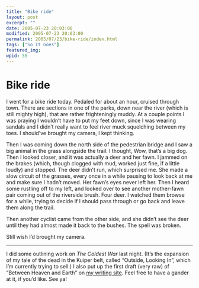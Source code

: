 ```yaml
---
title: "Bike ride"
layout: post
excerpt: ""
date: 2005-07-23 20:03:00
modified: 2005-07-23 20:03:00
permalink: 2005/07/23/bike-ride/index.html
tags: ["So It Goes"]
featured_img: 
wpid: 55
---
```


# Bike ride

I went for a bike ride today. Pedaled for about an hour, cruised through town. There are sections in one of the parks, down near the river (which is still mighty high), that are rather frighteningly muddy. At a couple points I was praying I wouldn’t have to put my feet down, since I was wearing sandals and I didn’t really want to feel river muck squelching between my toes. I should’ve brought my camera, I kept thinking.

Then I was coming down the north side of the pedestrian bridge and I saw a big animal in the grass alongside the trail. I thought, Wow, that’s a big dog. Then I looked closer, and it was actually a deer and her fawn. I jammed on the brakes (which, though clogged with mud, worked just fine, if a little loudly) and stopped. The deer didn’t run, which surprised me. She made a slow circuit of the grasses, every once in a while pausing to look back at me and make sure I hadn’t moved. Her fawn’s eyes never left her. Then I heard some rustling off to my left, and looked over to see another mother-fawn pair coming out of the riverside brush. Four deer. I watched them browse for a while, trying to decide if I should pass through or go back and leave them along the trail.

Then another cyclist came from the other side, and she didn’t see the deer until they had almost made it back to the bushes. The spell was broken.

Still wish I’d brought my camera.

- - - - - -

I did some outlining work on *The Coldest War* last night. (It’s the expansion of my tale of the dead in the Kuiper belt, called “Outside, Looking In”, which I’m currently trying to sell.) I also put up the first draft (very raw) of “Between Heaven and Earth” on [my writing site](http://pjohanneson.dotgeek.org/blog/). Feel free to have a gander at it, if you’d like. See ya!